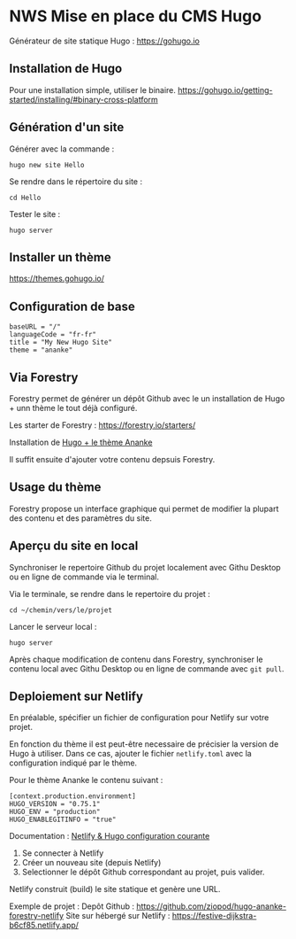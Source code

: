 # NWS Mise en place du CMS Hugo

Générateur de site statique Hugo : https://gohugo.io

## Installation de Hugo
Pour une installation simple, utiliser le binaire.
https://gohugo.io/getting-started/installing/#binary-cross-platform

## Génération d'un site

Générer avec la commande :
~~~
hugo new site Hello
~~~

Se rendre dans le répertoire du site :
~~~
cd Hello
~~~

Tester le site :
~~~
hugo server
~~~

## Installer un thème
https://themes.gohugo.io/

## Configuration de base
~~~
baseURL = "/"
languageCode = "fr-fr"
title = "My New Hugo Site"
theme = "ananke"
~~~

## Via Forestry

Forestry permet de générer un dépôt Github avec le un installation de Hugo + unn thème le tout déjà configuré.

Les starter de Forestry : https://forestry.io/starters/

Installation de [Hugo + le thème Ananke](https://app.forestry.io/quick-start?repo=forestryio%2fhugo-ananke-forestry&branch=master&engine=hugo&preview=https://res.cloudinary.com/forestry-io/image/fetch/w_400,h_300,c_fill,f_jpg/https://forestry.io/img/starters/ananke.jpg)

Il suffit ensuite d'ajouter votre contenu depsuis Forestry.

## Usage du thème  

Forestry propose un interface graphique qui permet de modifier la plupart des contenu et des paramètres du site.

## Aperçu du site en local

Synchroniser le repertoire Github du projet localement avec Githu Desktop ou en ligne de commande via le terminal.

Via le terminale, se rendre dans le repertoire du projet : 
~~~
cd ~/chemin/vers/le/projet
~~~

Lancer le serveur local :
~~~
hugo server
~~~

Après chaque modification de contenu dans Forestry, synchroniser le contenu local avec Githu Desktop ou en ligne de commande avec `git pull`.



## Deploiement sur Netlify

En préalable, spécifier un fichier de configuration pour Netlify sur votre projet.

En fonction du thème il est peut-être necessaire de précisier la version de Hugo à utiliser.
Dans ce cas, ajouter le fichier `netlify.toml` avec la configuration indiqué par le thème.

Pour le thème Ananke le contenu suivant : 

~~~
[context.production.environment]
HUGO_VERSION = "0.75.1"
HUGO_ENV = "production"
HUGO_ENABLEGITINFO = "true"
~~~

Documentation : [Netlify & Hugo configuration courante](https://docs.netlify.com/configure-builds/common-configurations/#hugo)

1. Se connecter à Netlify
2. Créer un nouveau site (depuis Netlify)
3. Selectionner le dépôt Github correspondant au projet, puis valider.

Netlify construit (build) le site statique et genère une URL.

Exemple de projet : 
Depôt Github : https://github.com/ziopod/hugo-ananke-forestry-netlify
Site sur hébergé sur Netlify : https://festive-dijkstra-b6cf85.netlify.app/
